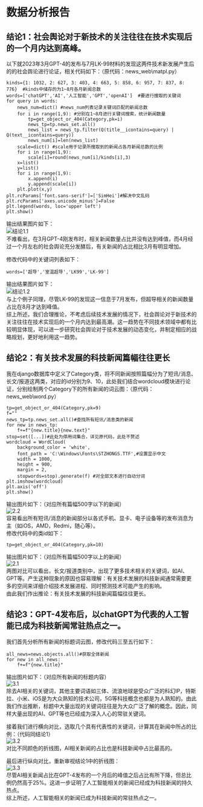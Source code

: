# 数据分析报告
## 结论1：社会舆论对于新技术的关注往往在技术实现后的一个月内达到高峰。
以下就2023年3月GPT-4的发布与7月LK-99材料的发现这两件技术新发展产生后的的社会舆论进行论证，相关代码如下：（原代码：news_web\matpl.py）  

    kinds={1: 1032, 2: 627, 3: 403, 4: 663, 5: 858, 6: 957, 7: 837, 8: 776}  #kinds中储存的为1~8月各月新闻总数
    words=['chatGPT','AI','人工智能','GPT','openAI']  #要进行搜取的关键词
    for query in words:  
        news_num=dict() #news_num列表记录关键词匹配的新闻总数
        for i in range(1,9): #分别在1~8月进行关键词搜索，统计新闻数量
            tp=get_object_or_404(Category,pk=i)
            news_tp=tp.news_set.all()
            news_list = news_tp.filter(Q(title__icontains=query) | Q(text__icontains=query))
            news_num[i]=len(news_list)
        scale=dict() #scale用于记录所搜取到的新闻占各月新闻总数的比例
        for i in range(1,9):
            scale[i]=round(news_num[i]/kinds[i],3)
        x=list()
        y=list()
        for i in range(1,9):  
            x.append(i)  
            y.append(scale[i])  
        plt.plot(x,y)  
    plt.rcParams['font.sans-serif']=['SimHei']#解决中文乱码  
    plt.rcParams['axes.unicode_minus']=False  
    plt.legend(words, loc='upper left')
    plt.show()
输出结果图片如下：  
![结论1.1](1.1.png)  
不难看出，在3月GPT-4刚发布时，相关新闻数量占比并没有达到峰值，而4月经过一个月左右的社会舆论充分发酵后，有关新闻的占比相比3月有明显增加。  

修改代码中的关键词列表如下：
    
    words=['超导','室温超导','LK99','LK-99']
输出结果图片如下：  
![结论1.2](1.2.png)  
与上个例子同理，尽管LK-99的发现这一信息于7月发布，但超导相关的新闻数量占比在8月才达到峰值。  
综上所述，我们合理推论，不考虑后续技术发展的情况下，社会舆论对于新技术的关注往往在技术实现后的一个月内达到最高潮。这一趋势在不同技术领域中都有比较明显体现，可以进一步研究社会舆论对于技术发展的动态变化，并制定相应的战略规划，更好地利用这一趋势。  
## 结论2：有关技术发展的科技新闻篇幅往往更长
我在django数据库中定义了Category类，将不同新闻按照篇幅分为了短讯/消息、长文/报道这两类，对应的id分别为9、10，此处我们结合wordcloud模块进行论证，分别绘制两个Category下的所有新闻的词云图：（原代码：news_web\word.py）

    tp=get_object_or_404(Category,pk=9)
    f="" 
    news_tp=tp.news_set.all()#查找所有短讯/消息类的新闻
    for new in news_tp:
        f+=f"{new.title}{new.text}"
    stop=set([...])#此处为停用词集合，详见原代码，此处不赘述
    wordcloud = WordCloud(  
        background_color = 'white',  
        font_path = 'C:\Windows\Fonts\STZHONGS.TTF',#设置显示中文  
        width = 1000,  
        height = 900,  
        margin = 2,
        stopwords=stop).generate(f) #对全部文本进行自动分词  
    plt.imshow(wordcloud)  
    plt.axis('off')  
    plt.show()
输出图片如下：（对应所有篇幅500字以下的新闻）  
![2.2](2.2.png)  
容易看出所有短讯/消息的新闻部分以各式手机、显卡、电子设备等的发布消息为主（如iOS，AMD，Redmi，随心等）。    
修改代码中的类id如下：

    tp=get_object_or_404(Category,pk=10)
输出图片如下：（对应所有篇幅500字以上的新闻）  
![2.1](2.1.png)  
两图对比可以看出，长文/报道类别中，出现了更多技术相关的关键词，如AI、GPT等。产生这种现象的原因也容易理解：有关技术发展的科技新闻通常需要更多的空间来详细介绍技术发展进程、同时预测技术可能产生的影响。    
由此我们作出推论：有关技术发展的科技新闻篇幅往往更长。
## 结论3：GPT-4发布后，以chatGPT为代表的人工智能已成为科技新闻常驻热点之一。
我们首先分析所有新闻的标题词云图，修改代码三至五行如下：

    all_news=news.objects.all()#获取全体新闻
    for new in all_news:
        f+=f"{new.title}"
输出图片如下：（对应所有新闻的标题内容）  
![3.1](3.1.png)  
除去AI相关的关键词，其他主要词语如三体、流浪地球是受众广泛的科幻IP，特斯拉、小米、iOS是为大众熟知的技术公司，5G等科技概念也都是为人熟知的。由此我们作出推断，标题中大量出现的关键词往往是为大众广泛了解的概念。因此，同样大量出现的AI、GPT等也已经成为深入人心的常驻关键词。  

接着我们进行横向对比，选取几个具有代表性的关键词，计算其在新闻中所占的比例：（代码同结论1）  
![3.2](3.2.png)  
对比不同颜色的折线图，AI相关新闻的占比也是科技新闻中占比最高的。

最后进行纵向对比，重新审视结论1中的折线图：  
![3.3](1.1.png)  
尽管AI相关新闻占比在GPT-4发布的一个月后的峰值之后占比有所下降，但总比例仍然高于25%。这进一步证明了人工智能相关的新闻已经成为科技新闻的持久热点。  
综上所述，人工智能相关的新闻已成为科技新闻的常驻热点之一。



